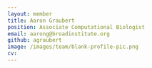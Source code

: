 ```yaml
---
layout: member
title: Aaron Graubert
position: Associate Computational Biologist
email: aarong@broadinstitute.org
github: agraubert
image: /images/team/blank-profile-pic.png
cv:
---
```


